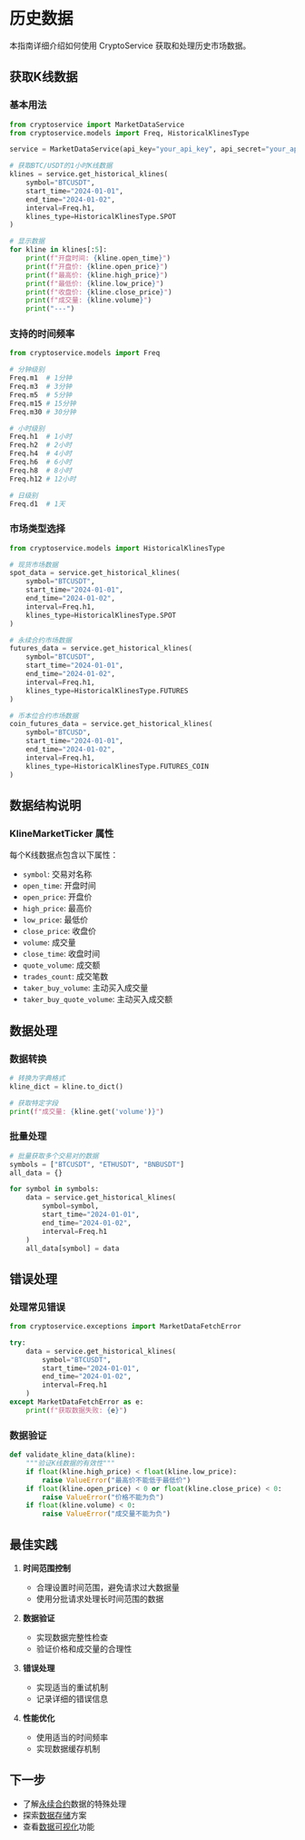 # 历史数据

本指南详细介绍如何使用 CryptoService 获取和处理历史市场数据。

## 获取K线数据

### 基本用法

```python
from cryptoservice import MarketDataService
from cryptoservice.models import Freq, HistoricalKlinesType

service = MarketDataService(api_key="your_api_key", api_secret="your_api_secret")

# 获取BTC/USDT的1小时K线数据
klines = service.get_historical_klines(
    symbol="BTCUSDT",
    start_time="2024-01-01",
    end_time="2024-01-02",
    interval=Freq.h1,
    klines_type=HistoricalKlinesType.SPOT
)

# 显示数据
for kline in klines[:5]:
    print(f"开盘时间: {kline.open_time}")
    print(f"开盘价: {kline.open_price}")
    print(f"最高价: {kline.high_price}")
    print(f"最低价: {kline.low_price}")
    print(f"收盘价: {kline.close_price}")
    print(f"成交量: {kline.volume}")
    print("---")
```

### 支持的时间频率

```python
from cryptoservice.models import Freq

# 分钟级别
Freq.m1  # 1分钟
Freq.m3  # 3分钟
Freq.m5  # 5分钟
Freq.m15 # 15分钟
Freq.m30 # 30分钟

# 小时级别
Freq.h1  # 1小时
Freq.h2  # 2小时
Freq.h4  # 4小时
Freq.h6  # 6小时
Freq.h8  # 8小时
Freq.h12 # 12小时

# 日级别
Freq.d1  # 1天
```

### 市场类型选择

```python
from cryptoservice.models import HistoricalKlinesType

# 现货市场数据
spot_data = service.get_historical_klines(
    symbol="BTCUSDT",
    start_time="2024-01-01",
    end_time="2024-01-02",
    interval=Freq.h1,
    klines_type=HistoricalKlinesType.SPOT
)

# 永续合约市场数据
futures_data = service.get_historical_klines(
    symbol="BTCUSDT",
    start_time="2024-01-01",
    end_time="2024-01-02",
    interval=Freq.h1,
    klines_type=HistoricalKlinesType.FUTURES
)

# 币本位合约市场数据
coin_futures_data = service.get_historical_klines(
    symbol="BTCUSD",
    start_time="2024-01-01",
    end_time="2024-01-02",
    interval=Freq.h1,
    klines_type=HistoricalKlinesType.FUTURES_COIN
)
```

## 数据结构说明

### KlineMarketTicker 属性

每个K线数据点包含以下属性：

- `symbol`: 交易对名称
- `open_time`: 开盘时间
- `open_price`: 开盘价
- `high_price`: 最高价
- `low_price`: 最低价
- `close_price`: 收盘价
- `volume`: 成交量
- `close_time`: 收盘时间
- `quote_volume`: 成交额
- `trades_count`: 成交笔数
- `taker_buy_volume`: 主动买入成交量
- `taker_buy_quote_volume`: 主动买入成交额

## 数据处理

### 数据转换

```python
# 转换为字典格式
kline_dict = kline.to_dict()

# 获取特定字段
print(f"成交量: {kline.get('volume')}")
```

### 批量处理

```python
# 批量获取多个交易对的数据
symbols = ["BTCUSDT", "ETHUSDT", "BNBUSDT"]
all_data = {}

for symbol in symbols:
    data = service.get_historical_klines(
        symbol=symbol,
        start_time="2024-01-01",
        end_time="2024-01-02",
        interval=Freq.h1
    )
    all_data[symbol] = data
```

## 错误处理

### 处理常见错误

```python
from cryptoservice.exceptions import MarketDataFetchError

try:
    data = service.get_historical_klines(
        symbol="BTCUSDT",
        start_time="2024-01-01",
        end_time="2024-01-02",
        interval=Freq.h1
    )
except MarketDataFetchError as e:
    print(f"获取数据失败: {e}")
```

### 数据验证

```python
def validate_kline_data(kline):
    """验证K线数据的有效性"""
    if float(kline.high_price) < float(kline.low_price):
        raise ValueError("最高价不能低于最低价")
    if float(kline.open_price) < 0 or float(kline.close_price) < 0:
        raise ValueError("价格不能为负")
    if float(kline.volume) < 0:
        raise ValueError("成交量不能为负")
```

## 最佳实践

1. **时间范围控制**
   - 合理设置时间范围，避免请求过大数据量
   - 使用分批请求处理长时间范围的数据

2. **数据验证**
   - 实现数据完整性检查
   - 验证价格和成交量的合理性

3. **错误处理**
   - 实现适当的重试机制
   - 记录详细的错误信息

4. **性能优化**
   - 使用适当的时间频率
   - 实现数据缓存机制

## 下一步

- 了解[永续合约](perpetual.md)数据的特殊处理
- 探索[数据存储](storage.md)方案
- 查看[数据可视化](../data-processing/visualization.md)功能
